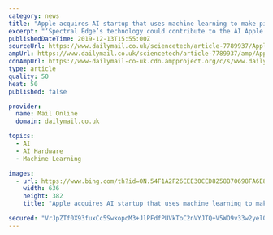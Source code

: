 ```yaml
---
category: news
title: "Apple acquires AI startup that uses machine learning to make pictures crisper so you can snap the perfect selfie every time"
excerpt: "‘Spectral Edge’s technology could contribute to the AI Apple already uses in its Camera app by continuing to improve the quality of photos in low-light environments,’ shared Mark Curman with Bloomberg. ‘The startup has said its technology can be applied via software or chips. Apple’s latest devices include custom processors that ..."
publishedDateTime: 2019-12-13T15:55:00Z
sourceUrl: https://www.dailymail.co.uk/sciencetech/article-7789937/Apple-acquires-AI-startup-uses-machine-learning-make-pictures-crisper.html
ampUrl: https://www.dailymail.co.uk/sciencetech/article-7789937/amp/Apple-acquires-AI-startup-uses-machine-learning-make-pictures-crisper.html
cdnAmpUrl: https://www-dailymail-co-uk.cdn.ampproject.org/c/s/www.dailymail.co.uk/sciencetech/article-7789937/amp/Apple-acquires-AI-startup-uses-machine-learning-make-pictures-crisper.html
type: article
quality: 50
heat: 50
published: false

provider:
  name: Mail Online
  domain: dailymail.co.uk

topics:
  - AI
  - AI Hardware
  - Machine Learning

images:
  - url: https://www.bing.com/th?id=ON.54F1A2F26EEE30CED8258B70698FA6E8
    width: 636
    height: 382
    title: "Apple acquires AI startup that uses machine learning to make pictures crisper so you can snap the perfect selfie every time"

secured: "VrJpZTf0X93fuxCc5SwkopcM3+JlPFdfPUVkToC2nVYJTQ+V5WO9v33w2yel0a/h+MaIEOsWaa2+e6DRsuIxtP7VysJs+bQNagyuTpOMGpdQjPe2oSJee0BJBqKK026/+IsvqSZ38XR5dSmOonqZ5ANTtElZMrmYS9oyOvweqbkyla6NrVxzBXH9858jHkV9xvAkVF5wlXqUjyA5nhfvT3Boy9Wv+uxtTZuG20p0pySMITSaFIgR4AJa/uf68iNY+IVEwQ9omVAX/kOhs7+gVg==;c0gP9Mf57UzjILF3PcoPQQ=="
---
```


